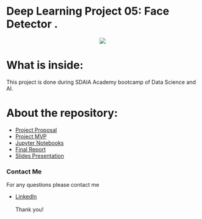 
# Deep Learning Project 05: Face Detector .
<p align="center" width="100%">
<img src="https://mxface.ai/Assets/images/Face_Detection/Face-Detection.png" />
</p>

# What is inside:
This project is done during SDAIA Academy bootcamp of Data Science and AI.

# About the repository:
- [Project Proposal](https://github.com/Aishah2019/Face-Detector-Deep-Learning-Project/tree/main/Proposal)
- [Project MVP](https://github.com/Aishah2019/Face-Detector-Deep-Learning-Project/tree/main/MVP)
- [Jupyter Notebooks](https://github.com/Aishah2019/Face-Detector-Deep-Learning-Project/tree/main/Jupyter%20Notebooks)
- [Final Report](https://github.com/Aishah2019/Face-Detector-Deep-Learning-Project/tree/main/Report)
- [Slides Presentation](https://github.com/Aishah2019/Face-Detector-Deep-Learning-Project/tree/main/Presentation)

### Contact Me
For any questions please contact me <br/>
- [LinkedIn](https://github.com/Aishah2019)
<br/><br/>
Thank you!
